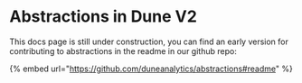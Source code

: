 # Abstractions in Dune V2

This docs page is still under construction, you can find an early version for contributing to abstractions in the readme in our github repo:&#x20;

{% embed url="https://github.com/duneanalytics/abstractions#readme" %}
